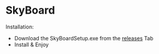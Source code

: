 # SkyBoard

Installation:
- Download the SkyBoardSetup.exe from the [releases](https://github.com/SkyExit/SkyBoard/releases) Tab
- Install & Enjoy
